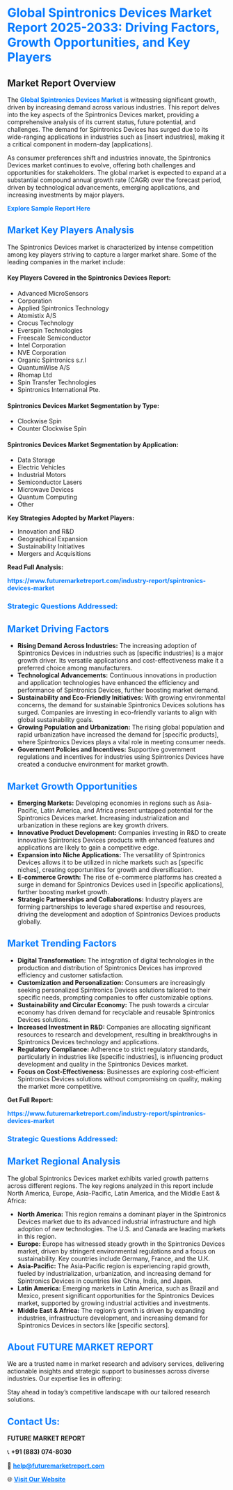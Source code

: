 <h1 style="color: #007BFF;">Global Spintronics Devices Market Report 2025-2033: Driving Factors, Growth Opportunities, and Key Players</h1>

<section id="overview">
<h2>Market Report Overview</h2>
<p>The <a href="https://www.futuremarketreport.com/industry-report/spintronics-devices-market" style="color: #007BFF; text-decoration: none;"><strong>Global Spintronics Devices Market</strong></a> is witnessing significant growth, driven by increasing demand across various industries. This report delves into the key aspects of the Spintronics Devices market, providing a comprehensive analysis of its current status, future potential, and challenges. The demand for Spintronics Devices has surged due to its wide-ranging applications in industries such as [insert industries], making it a critical component in modern-day [applications].</p>
<p>As consumer preferences shift and industries innovate, the Spintronics Devices market continues to evolve, offering both challenges and opportunities for stakeholders. The global market is expected to expand at a substantial compound annual growth rate (CAGR) over the forecast period, driven by technological advancements, emerging applications, and increasing investments by major players.</p>
</section>

<section id="overview">
<p><a href="https://www.futuremarketreport.com/request-sample/reportId=87359" style="color: #007BFF; text-decoration: none;"><strong>Explore Sample Report Here</strong></a></p>
</section>

<section id="key-players">
<h2 style="color: #007BFF;">Market Key Players Analysis</h2>
<p>The Spintronics Devices market is characterized by intense competition among key players striving to capture a larger market share. Some of the leading companies in the market include:</p>
<h4>Key Players Covered in the Spintronics Devices Report:</h4>
<ul><li>Advanced MicroSensors</li><li>Corporation</li><li>Applied Spintronics Technology</li><li>Atomistix A/S</li><li>Crocus Technology</li><li>Everspin Technologies</li><li>Freescale Semiconductor</li><li>Intel Corporation</li><li>NVE Corporation</li><li>Organic Spintronics s.r.l</li><li>QuantumWise A/S</li><li>Rhomap Ltd</li><li>Spin Transfer Technologies</li><li>Spintronics International Pte.</li></ul>
<h4>Spintronics Devices Market Segmentation by Type:</h4>
<ul><li>Clockwise Spin</li><li>Counter Clockwise Spin</li></ul>

<h4>Spintronics Devices Market Segmentation by Application:</h4>
<ul><li>Data Storage</li><li>Electric Vehicles</li><li>Industrial Motors</li><li>Semiconductor Lasers</li><li>Microwave Devices</li><li>Quantum Computing</li><li>Other</li></ul>
<p><strong>Key Strategies Adopted by Market Players:</strong></p>
<ul>
<li>Innovation and R&D</li>
<li>Geographical Expansion</li>
<li>Sustainability Initiatives</li>
<li>Mergers and Acquisitions</li>
</ul>
</section>

<section>
<p><strong>Read Full Analysis: </strong></p><a href="https://www.futuremarketreport.com/industry-report/spintronics-devices-market" style="color: #007BFF; text-decoration: none;"><strong>https://www.futuremarketreport.com/industry-report/spintronics-devices-market</strong></a>
<h3 style="color: #007BFF;">Strategic Questions Addressed:</h3>
</section>

<section id="driving-factors">
<h2 style="color: #007BFF;">Market Driving Factors</h2>
<ul>
<li><strong>Rising Demand Across Industries:</strong> The increasing adoption of Spintronics Devices in industries such as [specific industries] is a major growth driver. Its versatile applications and cost-effectiveness make it a preferred choice among manufacturers.</li>
<li><strong>Technological Advancements:</strong> Continuous innovations in production and application technologies have enhanced the efficiency and performance of Spintronics Devices, further boosting market demand.</li>
<li><strong>Sustainability and Eco-Friendly Initiatives:</strong> With growing environmental concerns, the demand for sustainable Spintronics Devices solutions has surged. Companies are investing in eco-friendly variants to align with global sustainability goals.</li>
<li><strong>Growing Population and Urbanization:</strong> The rising global population and rapid urbanization have increased the demand for [specific products], where Spintronics Devices plays a vital role in meeting consumer needs.</li>
<li><strong>Government Policies and Incentives:</strong> Supportive government regulations and incentives for industries using Spintronics Devices have created a conducive environment for market growth.</li>
</ul>
</section>

<section id="growth-opportunities">
<h2 style="color: #007BFF;">Market Growth Opportunities</h2>
<ul>
<li><strong>Emerging Markets:</strong> Developing economies in regions such as Asia-Pacific, Latin America, and Africa present untapped potential for the Spintronics Devices market. Increasing industrialization and urbanization in these regions are key growth drivers.</li>
<li><strong>Innovative Product Development:</strong> Companies investing in R&D to create innovative Spintronics Devices products with enhanced features and applications are likely to gain a competitive edge.</li>
<li><strong>Expansion into Niche Applications:</strong> The versatility of Spintronics Devices allows it to be utilized in niche markets such as [specific niches], creating opportunities for growth and diversification.</li>
<li><strong>E-commerce Growth:</strong> The rise of e-commerce platforms has created a surge in demand for Spintronics Devices used in [specific applications], further boosting market growth.</li>
<li><strong>Strategic Partnerships and Collaborations:</strong> Industry players are forming partnerships to leverage shared expertise and resources, driving the development and adoption of Spintronics Devices products globally.</li>
</ul>
</section>

<section id="trending-factors">
<h2 style="color: #007BFF;">Market Trending Factors</h2>
<ul>
<li><strong>Digital Transformation:</strong> The integration of digital technologies in the production and distribution of Spintronics Devices has improved efficiency and customer satisfaction.</li>
<li><strong>Customization and Personalization:</strong> Consumers are increasingly seeking personalized Spintronics Devices solutions tailored to their specific needs, prompting companies to offer customizable options.</li>
<li><strong>Sustainability and Circular Economy:</strong> The push towards a circular economy has driven demand for recyclable and reusable Spintronics Devices solutions.</li>
<li><strong>Increased Investment in R&D:</strong> Companies are allocating significant resources to research and development, resulting in breakthroughs in Spintronics Devices technology and applications.</li>
<li><strong>Regulatory Compliance:</strong> Adherence to strict regulatory standards, particularly in industries like [specific industries], is influencing product development and quality in the Spintronics Devices market.</li>
<li><strong>Focus on Cost-Effectiveness:</strong> Businesses are exploring cost-efficient Spintronics Devices solutions without compromising on quality, making the market more competitive.</li>
</ul>
</section>

<section>
<p><strong>Get Full Report: </strong></p><a href="https://www.futuremarketreport.com/industry-report/spintronics-devices-market" style="color: #007BFF; text-decoration: none;"><strong>https://www.futuremarketreport.com/industry-report/spintronics-devices-market</strong></a>
<h3 style="color: #007BFF;">Strategic Questions Addressed:</h3>
</section>


<section id="regional-analysis">
<h2 style="color: #007BFF;">Market Regional Analysis</h2>
<p>The global Spintronics Devices market exhibits varied growth patterns across different regions. The key regions analyzed in this report include North America, Europe, Asia-Pacific, Latin America, and the Middle East & Africa:</p>
<ul>
<li><strong>North America:</strong> This region remains a dominant player in the Spintronics Devices market due to its advanced industrial infrastructure and high adoption of new technologies. The U.S. and Canada are leading markets in this region.</li>
<li><strong>Europe:</strong> Europe has witnessed steady growth in the Spintronics Devices market, driven by stringent environmental regulations and a focus on sustainability. Key countries include Germany, France, and the U.K.</li>
<li><strong>Asia-Pacific:</strong> The Asia-Pacific region is experiencing rapid growth, fueled by industrialization, urbanization, and increasing demand for Spintronics Devices in countries like China, India, and Japan.</li>
<li><strong>Latin America:</strong> Emerging markets in Latin America, such as Brazil and Mexico, present significant opportunities for the Spintronics Devices market, supported by growing industrial activities and investments.</li>
<li><strong>Middle East & Africa:</strong> The region’s growth is driven by expanding industries, infrastructure development, and increasing demand for Spintronics Devices in sectors like [specific sectors].</li>
</ul>
</section>

<footer>
<h2 style="color: #007BFF;">About FUTURE MARKET REPORT</h2>
<p>We are a trusted name in market research and advisory services, delivering actionable insights and strategic support to businesses across diverse industries. Our expertise lies in offering:</p>

<p>Stay ahead in today’s competitive landscape with our tailored research solutions.</p>

<h2 style="color: #007BFF;">Contact Us:</h2>
<p><strong>FUTURE MARKET REPORT</strong></p>
<p>📞 <strong>+91 (883) 074-8030</strong></p>
<p>📧 <strong><a href="mailto:help@futuremarketreport.com" style="color: #007BFF;">help@futuremarketreport.com</a></strong></p>
<p>🌐 <strong><a href="https://www.futuremarketreport.com/" style="color: #007BFF;">Visit Our Website</a></strong></p>
</footer>